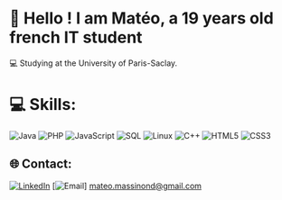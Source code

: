 <h1>👋 Hello ! I am Matéo, a 19 years old french IT student</h1>
💻 Studying at the University of Paris-Saclay.

# 💻 Skills:
![Java](https://img.shields.io/badge/java-%23ED8B00.svg?style=for-the-badge&logo=java&logoColor=white) ![PHP](https://img.shields.io/badge/php-%23777BB4.svg?style=for-the-badge&logo=php&logoColor=white) ![JavaScript](https://img.shields.io/badge/javascript-%23323330.svg?style=for-the-badge&logo=javascript&logoColor=%23F7DF1E) ![SQL](https://img.shields.io/badge/sql-%2300f.svg?style=for-the-badge&logo=sqlite&logoColor=white) ![Linux](https://img.shields.io/badge/Linux-FCC624?style=for-the-badge&logo=linux&logoColor=black) ![C++](https://img.shields.io/badge/c++-%2300599C.svg?style=for-the-badge&logo=c%2B%2B&logoColor=white) ![HTML5](https://img.shields.io/badge/html5-%23E34F26.svg?style=for-the-badge&logo=html5&logoColor=white) ![CSS3](https://img.shields.io/badge/css3-%231572B6.svg?style=for-the-badge&logo=css3&logoColor=white) 


## 🌐 Contact:
[![LinkedIn](https://img.shields.io/badge/LinkedIn-%230077B5.svg?logo=linkedin&logoColor=white)](https://linkedin.com/in/mateo-massinond)
[![Email](https://img.shields.io/badge/Email-%23333.svg)] mateo.massinond@gmail.com

